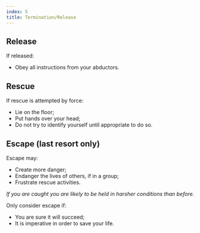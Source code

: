 ```yaml
---
index: 5
title: Termination/Release
---
```

## Release

If released: 

*   Obey all instructions from your abductors.

## Rescue

If rescue is attempted by force:

*	Lie on the floor;
*	Put hands over your head; 
*	Do not try to identify yourself until appropriate to do so.
    
## Escape (last resort only)

Escape may:

*	Create more danger;
*	Endanger the lives of others, if in a group;
*	Frustrate rescue activities. 

_If you are caught you are likely to be held in harsher conditions than before._

Only consider escape if:

*   You are sure it will succeed; 
*	It is imperative in order to save your life.